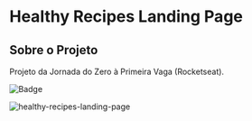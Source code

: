 # Healthy Recipes Landing Page

## Sobre o Projeto
Projeto da Jornada do Zero à Primeira Vaga (Rocketseat).

![Badge](https://img.shields.io/badge/STATUS-Concluído-%238FCACA?style=for-the-badge)

![healthy-recipes-landing-page](https://user-images.githubusercontent.com/89876548/226068965-097ffee0-f651-4f41-a9e3-1d794df6ba61.png)
